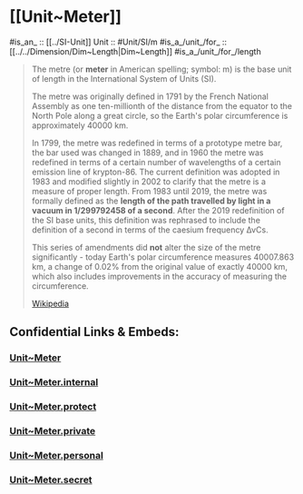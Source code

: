 ﻿# [[Unit~Meter]] 

#is_an_ :: [[../SI-Unit]] 
Unit :: #Unit/SI/m
#is_a_/unit_/for_ :: [[../../Dimension/Dim~Length|Dim~Length]] 
#is_a_/unit_/for_/length 


> The metre (or **meter** in American spelling; symbol: m) is the base unit of length in the International System of Units (SI).
>
> The metre was originally defined in 1791 by the French National Assembly as one ten-millionth of the distance from the equator to the North Pole along a great circle, 
> so the Earth's polar circumference is approximately 40000 km.
>
> In 1799, the metre was redefined in terms of a prototype metre bar, the bar used was changed in 1889, and in 1960 the metre was redefined in terms of a certain number of wavelengths of a certain emission line of krypton-86. The current definition was adopted in 1983 and modified slightly in 2002 to clarify that the metre is a measure of proper length. From 1983 until 2019, the metre was formally defined as the **length of the path travelled by light in a vacuum in 1/299792458 of a second**. After the 2019 redefinition of the SI base units, this definition was rephrased to include the definition of a second in terms of the caesium frequency ΔνCs. 
> 
> This series of amendments did **not** alter the size of the metre significantly - today Earth's polar circumference measures 40007.863 km, a change of 0.02% from the original value of exactly 40000 km, which also includes improvements in the accuracy of measuring the circumference.
>
> [Wikipedia](https://en.wikipedia.org/wiki/Metre)


## Confidential Links & Embeds: 

### [Unit~Meter](/_public/Unit/SI-Unit/Unit~Meter.md) 

### [Unit~Meter.internal](/_internal/Unit/SI-Unit/Unit~Meter.internal.md) 

### [Unit~Meter.protect](/_protect/Unit/SI-Unit/Unit~Meter.protect.md) 

### [Unit~Meter.private](/_private/Unit/SI-Unit/Unit~Meter.private.md) 

### [Unit~Meter.personal](/_personal/Unit/SI-Unit/Unit~Meter.personal.md) 

### [Unit~Meter.secret](/_secret/Unit/SI-Unit/Unit~Meter.secret.md) 
